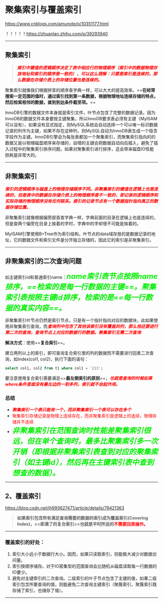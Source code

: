 # 聚集索引与覆盖索引

https://www.cnblogs.com/amunote/p/10351177.html

！！！！！https://zhuanlan.zhihu.com/p/39293940

------

## 聚集索引

> <font color='red'>***索引中键值的逻辑顺序决定了表中相应行的物理顺序（索引中的数据物理存放地址和索引的顺序是一致的），可以这么理解：只要是索引是连续的，那么数据在存储介质上的存储位置也是连续的。***</font>

聚集索引就像我们根据拼音的顺序查字典一样，可以大大的提高效率。==**在经常搜索一定范围的值时，通过索引找到第一条数据，根据物理地址连续存储的特点，然后检索相邻的数据，直到到达条件截至项。**==

InnoDB引擎的数据文件本身就是索引文件，叶节点包含了完整的数据记录。因为InnoDB的数据文件本身要按主键聚集，所以InnoDB要求表必须有主键（MyISAM可以没有），如果没有显式指定，则MySQL系统会自动选择一个可以唯一标识数据记录的列作为主键，如果不存在这种列，则MySQL自动为InnoDB表生成一个隐含字段作为主键。InnoDB引擎会为每张表都加一个聚集索引，而聚集索引指向的的数据又是以物理磁盘顺序来存储的，自增的主键会把数据自动向后插入，避免了插入过程中的聚集索引排序问题。如果对聚集索引进行排序，这会带来磁盘IO性能损耗是非常大的。

------



## 非聚集索引

<font color='red'>***索引的逻辑顺序与磁盘上的物理存储顺序不同。非聚集索引的键值在逻辑上也是连续的，但是表中的数据在存储介质上的物理顺序是不一致的，即记录的逻辑顺序和实际存储的物理顺序没有任何联系。索引的记录节点有一个数据指针指向真正的数据存储位置。***</font>

非聚集索引就像根据偏旁部首查字典一样，字典前面的目录在逻辑上也是连续的，但是查两个偏旁在目录上挨着的字时，字典中的字却很不可能是挨着的。

MyISAM引擎使用B+Tree作为索引结构，叶节点的data域存放的是数据记录的地址，它的数据文件和索引文件是分开独立存储的，因此它的索引是非聚集索引。

------



## 非聚集索引的二次查询问题

如主键索引id和普通索引name：<font color='gree' size =5>***name索引表节点按照name排序，==检索的是每一行数据的主键==。聚集索引表按照主键id排序，检索的是==每一行数据的真实内容==。***</font>

非聚集索引叶节点仍然是索引节点，只是有一个指针指向对应的数据块，此如果使用非聚集索引查询，而<font color='red'>***查询列中包含了其他该索引没有覆盖的列，那么他还要进行第二次的查询，查询节点上对应的数据行的数据。聚集索引无需二次查询***</font>

**解决方式**：使用==**复合索引**==。

建立两列以上的索引，即可查询复合索引里的列的数据而不需要进行回表二次查询，如index(col1, col2)，执行下面的语句：

```sql
select col1, col2 from t1 where col1 = '213';
```

要注意使用复合索引需要满足==**最左侧索引的原则**==，<font color='red'>***也就是查询的时候如果where条件里面没有最左边的一到多列，索引就不会起作用。***</font>

### 总结

- <font color='red'>***聚集索引一个表只能有一个，而非聚集索引一个表可以存在多个***</font>
- <font color='red'>聚集索引存储记录是物理上连续存在，而非聚集索引是逻辑上的连续，物理存储并不连续</font>
- <font color='gree' size =5>***非聚集索引在范围查询时性能差聚集索引很远，但在单个查询时，最多比聚集索引多一次开销（即根据非聚集索引表查到对应的聚集索引（如主键id），然后再在主键索引表中查到想查的数据）。***</font>

------



## 2、覆盖索引

https://blog.csdn.net/jh993627471/article/details/79421363

> **如果索引包含所有满足查询需要的数据的索引成为覆盖索引(Covering Index)，==即满了的复合索引==也就是平时所说的<font color='red'>不需要回表操作。</font>**



------



### 覆盖索引的好处：

1. 索引大小远小于数据行大小。因而，如果只读取索引，则能极大减少对数据访问量。
2. 索引按顺序储存。对于IO密集型的范围查询会比随机从磁盘读取每一行数据的IO要少。
3. 避免对主键索引的二次查询。二级索引的叶子节点包含了主键的值，如果二级索引包含所要查询的值，则能避免二次查询主键索引（聚簇索引，聚簇索引既存储了索引，也储存了值）。

------




